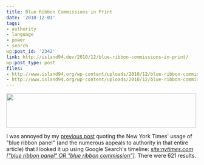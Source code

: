 ```yaml
---
title: Blue Ribbon Commissions in Print
date: '2010-12-03'
tags:
- authority
- language
- power
- search
wp:post_id: '2342'
link: http://island94.dev/2010/12/blue-ribbon-commissions-in-print/
wp:post_type: post
files:
- http://www.island94.org/wp-content/uploads/2010/12/blue-ribbon-commission.png
- http://www.island94.org/wp-content/uploads/2010/12/blue-ribbon-commission-500x90.png
---
```


<a href="http://www.island94.org/wp-content/uploads/2010/12/blue-ribbon-commission.png"><img class="aligncenter size-medium wp-image-2343" title="blue ribbon commission" src="http://www.island94.org/wp-content/uploads/2010/12/blue-ribbon-commission-500x90.png" alt="" width="500" height="90" /></a>

I was annoyed by my <a href="http://www.island94.org/2010/12/proposals-to-change-the-tax-deductibility-of-donations/">previous post</a> quoting the New York Times' usage of "blue ribbon panel" (and the numerous appeals to authority in that entire article) that I looked it up using Google Search's timeline: <em><a href="http://www.google.com/search?tbs=tl:1&amp;q=site:nytimes.com+[%22blue+ribbon+panel%22+OR+%22blue+ribbon+commission%22]">site:nytimes.com ["blue ribbon panel" OR "blue ribbon commission"]</a>.</em> There were 621 results.
